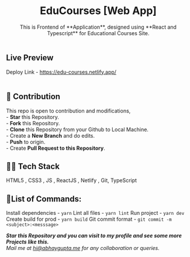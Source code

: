 <div align="center"><h1> EduCourses [Web App] </h1>
This is Frontend of **Application**, designed using **React and Typescript** for Educational Courses Site.
</div>
<br>
<h2>Live Preview</h2>
Deploy Link - <a href="https://edu-courses.netlify.app/">https://edu-courses.netlify.app/</a>
<br/>

<br>
<h2>📝 Contribution </h2>
This repo is open to contribution and modifications,<br>
- <b>Star</b> this Repository.<br>
- <b>Fork</b> this Repository.<br>
- <b>Clone</b> this Repository from your Github to Local Machine.<br>
- Create a <b>New Branch</b> and do edits.<br>
- <b>Push</b> to origin.<br>
- Create <b>Pull Request to this Repository</b>.<br>

## 👩‍💻 Tech Stack 
HTML5 , CSS3 , JS , ReactJS , Netlify , Git, TypeScript


## 💠List of Commands:
Install dependencies - ```yarn```
Lint all files - ```yarn lint```
Run project - ```yarn dev```
Create build for prod - ```yarn build```
Git commit format - ```git commit -m <subject>:<messsage>```


<b><i>Star this Repository and you can visit to my profile and see some more Projects like this.</i></b><br/>
*Mail me at <a href="mailto:hi+CpBuddy@abhaygupta.me">hi@abhaygupta.me</a> for any collaboration or queries.*